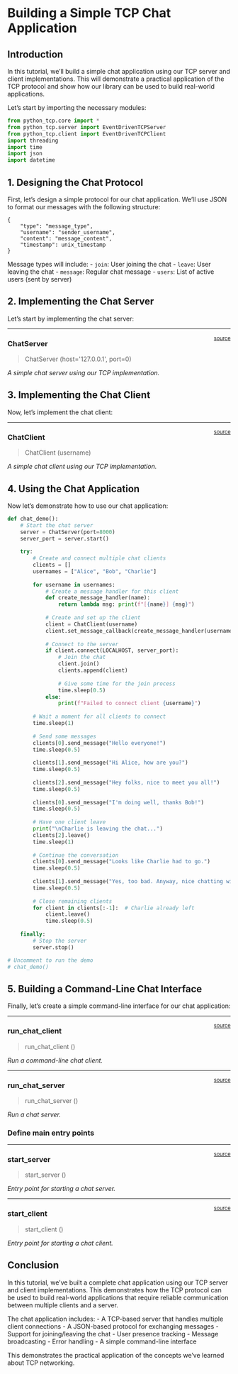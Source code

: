 # Building a Simple TCP Chat Application


<!-- WARNING: THIS FILE WAS AUTOGENERATED! DO NOT EDIT! -->

## Introduction

In this tutorial, we’ll build a simple chat application using our TCP
server and client implementations. This will demonstrate a practical
application of the TCP protocol and show how our library can be used to
build real-world applications.

Let’s start by importing the necessary modules:

``` python
from python_tcp.core import *
from python_tcp.server import EventDrivenTCPServer
from python_tcp.client import EventDrivenTCPClient
import threading
import time
import json
import datetime
```

## 1. Designing the Chat Protocol

First, let’s design a simple protocol for our chat application. We’ll
use JSON to format our messages with the following structure:

    {
        "type": "message_type",
        "username": "sender_username",
        "content": "message_content",
        "timestamp": unix_timestamp
    }

Message types will include: - `join`: User joining the chat - `leave`:
User leaving the chat - `message`: Regular chat message - `users`: List
of active users (sent by server)

## 2. Implementing the Chat Server

Let’s start by implementing the chat server:

------------------------------------------------------------------------

<a
href="https://github.com/Matthew-Redrup/python-tcp/blob/main/python_tcp/chat_app.py#L9"
target="_blank" style="float:right; font-size:smaller">source</a>

### ChatServer

>  ChatServer (host='127.0.0.1', port=0)

*A simple chat server using our TCP implementation.*

## 3. Implementing the Chat Client

Now, let’s implement the chat client:

------------------------------------------------------------------------

<a
href="https://github.com/Matthew-Redrup/python-tcp/blob/main/python_tcp/chat_app.py#L212"
target="_blank" style="float:right; font-size:smaller">source</a>

### ChatClient

>  ChatClient (username)

*A simple chat client using our TCP implementation.*

## 4. Using the Chat Application

Now let’s demonstrate how to use our chat application:

``` python
def chat_demo():
    # Start the chat server
    server = ChatServer(port=8000)
    server_port = server.start()
    
    try:
        # Create and connect multiple chat clients
        clients = []
        usernames = ["Alice", "Bob", "Charlie"]
        
        for username in usernames:
            # Create a message handler for this client
            def create_message_handler(name):
                return lambda msg: print(f"[{name}] {msg}")
            
            # Create and set up the client
            client = ChatClient(username)
            client.set_message_callback(create_message_handler(username))
            
            # Connect to the server
            if client.connect(LOCALHOST, server_port):
                # Join the chat
                client.join()
                clients.append(client)
                
                # Give some time for the join process
                time.sleep(0.5)
            else:
                print(f"Failed to connect client {username}")
        
        # Wait a moment for all clients to connect
        time.sleep(1)
        
        # Send some messages
        clients[0].send_message("Hello everyone!")
        time.sleep(0.5)
        
        clients[1].send_message("Hi Alice, how are you?")
        time.sleep(0.5)
        
        clients[2].send_message("Hey folks, nice to meet you all!")
        time.sleep(0.5)
        
        clients[0].send_message("I'm doing well, thanks Bob!")
        time.sleep(0.5)
        
        # Have one client leave
        print("\nCharlie is leaving the chat...")
        clients[2].leave()
        time.sleep(1)
        
        # Continue the conversation
        clients[0].send_message("Looks like Charlie had to go.")
        time.sleep(0.5)
        
        clients[1].send_message("Yes, too bad. Anyway, nice chatting with you Alice!")
        time.sleep(0.5)
        
        # Close remaining clients
        for client in clients[:-1]:  # Charlie already left
            client.leave()
            time.sleep(0.5)
        
    finally:
        # Stop the server
        server.stop()

# Uncomment to run the demo
# chat_demo()
```

## 5. Building a Command-Line Chat Interface

Finally, let’s create a simple command-line interface for our chat
application:

------------------------------------------------------------------------

<a
href="https://github.com/Matthew-Redrup/python-tcp/blob/main/python_tcp/chat_app.py#L386"
target="_blank" style="float:right; font-size:smaller">source</a>

### run_chat_client

>  run_chat_client ()

*Run a command-line chat client.*

------------------------------------------------------------------------

<a
href="https://github.com/Matthew-Redrup/python-tcp/blob/main/python_tcp/chat_app.py#L437"
target="_blank" style="float:right; font-size:smaller">source</a>

### run_chat_server

>  run_chat_server ()

*Run a chat server.*

### Define main entry points

------------------------------------------------------------------------

<a
href="https://github.com/Matthew-Redrup/python-tcp/blob/main/python_tcp/chat_app.py#L457"
target="_blank" style="float:right; font-size:smaller">source</a>

### start_server

>  start_server ()

*Entry point for starting a chat server.*

------------------------------------------------------------------------

<a
href="https://github.com/Matthew-Redrup/python-tcp/blob/main/python_tcp/chat_app.py#L462"
target="_blank" style="float:right; font-size:smaller">source</a>

### start_client

>  start_client ()

*Entry point for starting a chat client.*

## Conclusion

In this tutorial, we’ve built a complete chat application using our TCP
server and client implementations. This demonstrates how the TCP
protocol can be used to build real-world applications that require
reliable communication between multiple clients and a server.

The chat application includes: - A TCP-based server that handles
multiple client connections - A JSON-based protocol for exchanging
messages - Support for joining/leaving the chat - User presence
tracking - Message broadcasting - Error handling - A simple command-line
interface

This demonstrates the practical application of the concepts we’ve
learned about TCP networking.

